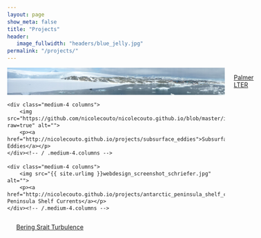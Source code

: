 ```yaml
---
layout: page
show_meta: false
title: "Projects"
header:
   image_fullwidth: "headers/blue_jelly.jpg"
permalink: "/projects/"
---
```



<div class="row t30">
    <div class="medium-4 columns">
        <img src="https://github.com/nicolecouto/nicolecouto.github.io/blob/master/images/headers/Palmer_from_TheWorld.jpg?raw=true" alt="">
        <p><a href="http://nicolecouto.github.io/projects/palmer_lter">Palmer LTER</a></p>
    </div><!-- /.medium-4.columns -->

    <div class="medium-4 columns">
        <img src="https://github.com/nicolecouto/nicolecouto.github.io/blob/master/images/headers/ru06.jpg?raw=true" alt="">
        <p><a href="http://nicolecouto.github.io/projects/subsurface_eddies">Subsurface Eddies</a></p>
    </div><!-- / .medium-4.columns -->

    <div class="medium-4 columns">
        <img src="{{ site.urlimg }}webdesign_screenshot_schriefer.jpg" alt="">
        <p><a href="http://nicolecouto.github.io/projects/antarctic_peninsula_shelf_currents">Antarctic Peninsula Shelf Currents</a></p>
    </div><!-- /.medium-4.columns -->
</div><!-- /.row -->

<div class="row t30">
    <div class="medium-4 columns">
        <img src="{{ site.urlimg }}webdesign_screenshot_stilwandel.jpg" alt="">
        <p><a href="http://nicolecouto.github.io/projects/bering_strait_turbulence">Bering Srait Turbulence</a></p>
    </div><!-- /.medium-4.columns -->


</div><!-- /.row -->

